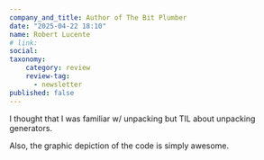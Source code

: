 ```yaml
---
company_and_title: Author of The Bit Plumber
date: "2025-04-22 18:10"
name: Robert Lucente
# link:
social: 
taxonomy:
    category: review
    review-tag:
      - newsletter
published: false
---
```


I thought that I was familiar w/ unpacking but TIL about unpacking generators.

Also, the graphic depiction of the code is simply awesome.

